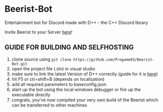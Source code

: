 # Beerist-Bot
Entertainment bot for Discord made with D++ - the C++ Discord library

Invite Beerist to your Server [here](https://top.gg/bot/846722660523180042)!

## GUIDE FOR BUILDING AND SELFHOSTING

1. clone source using `git clone https://github.com/Progame03/Beerist-Bot.git`
2. open the project file (.sln) in visual studio
3. make sure to link the latest Version of D++ correctly (guide for it is [here](https://dpp.dev/build-a-discord-bot-windows-visual-studio.html))
4. hit F5 or ctr+shift+B (depends on localization)
5. add all required parameters to baseconfig.json
6. start up the bot using the local windows debugger or fire up the executable directly
7. congrats, you've now compiled your very own build of the Beerist which can be transferred to other machines
